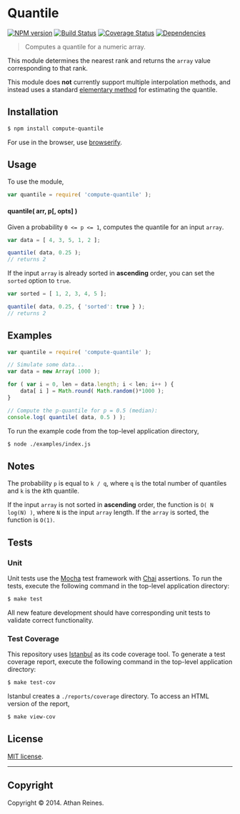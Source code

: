 Quantile
===
[![NPM version][npm-image]][npm-url] [![Build Status][travis-image]][travis-url] [![Coverage Status][coveralls-image]][coveralls-url] [![Dependencies][dependencies-image]][dependencies-url]

> Computes a quantile for a numeric array.

This module determines the nearest rank and returns the `array` value corresponding to that rank.

This module does __not__ currently support multiple interpolation methods, and instead uses a standard [elementary method](http://en.wikipedia.org/wiki/Quantile#Estimating_the_quantiles_of_a_population) for estimating the quantile.


## Installation

``` bash
$ npm install compute-quantile
```

For use in the browser, use [browserify](https://github.com/substack/node-browserify).


## Usage

To use the module,

``` javascript
var quantile = require( 'compute-quantile' );
```

#### quantile( arr, p[, opts] )

Given a probability `0 <= p <= 1`, computes the quantile for an input `array`.

``` javascript
var data = [ 4, 3, 5, 1, 2 ];

quantile( data, 0.25 );
// returns 2
```

If the input `array` is already sorted in __ascending__ order, you can set the `sorted` option to `true`.

``` javascript
var sorted = [ 1, 2, 3, 4, 5 ];

quantile( data, 0.25, { 'sorted': true } );
// returns 2
```


## Examples

``` javascript
var quantile = require( 'compute-quantile' );

// Simulate some data...
var data = new Array( 1000 );

for ( var i = 0, len = data.length; i < len; i++ ) {
	data[ i ] = Math.round( Math.random()*1000 );
}

// Compute the p-quantile for p = 0.5 (median):
console.log( quantile( data, 0.5 ) );
```

To run the example code from the top-level application directory,

``` bash
$ node ./examples/index.js
```


## Notes

The probability `p` is equal to `k / q`, where `q` is the total number of quantiles and `k` is the *k*th quantile.

If the input `array` is not sorted in __ascending__ order, the function is `O( N log(N) )`, where `N` is the input `array` length. If the `array` is sorted, the function is `O(1)`.


## Tests

### Unit

Unit tests use the [Mocha](http://visionmedia.github.io/mocha) test framework with [Chai](http://chaijs.com) assertions. To run the tests, execute the following command in the top-level application directory:

``` bash
$ make test
```

All new feature development should have corresponding unit tests to validate correct functionality.


### Test Coverage

This repository uses [Istanbul](https://github.com/gotwarlost/istanbul) as its code coverage tool. To generate a test coverage report, execute the following command in the top-level application directory:

``` bash
$ make test-cov
```

Istanbul creates a `./reports/coverage` directory. To access an HTML version of the report,

``` bash
$ make view-cov
```


## License

[MIT license](http://opensource.org/licenses/MIT). 


---
## Copyright

Copyright &copy; 2014. Athan Reines.


[npm-image]: http://img.shields.io/npm/v/compute-quantile.svg
[npm-url]: https://npmjs.org/package/compute-quantile

[travis-image]: http://img.shields.io/travis/compute-io/quantile/master.svg
[travis-url]: https://travis-ci.org/compute-io/quantile

[coveralls-image]: https://img.shields.io/coveralls/compute-io/quantile/master.svg
[coveralls-url]: https://coveralls.io/r/compute-io/quantile?branch=master

[dependencies-image]: http://img.shields.io/david/compute-io/quantile.svg
[dependencies-url]: https://david-dm.org/compute-io/quantile

[dev-dependencies-image]: http://img.shields.io/david/dev/compute-io/quantile.svg
[dev-dependencies-url]: https://david-dm.org/dev/compute-io/quantile

[github-issues-image]: http://img.shields.io/github/issues/compute-io/quantile.svg
[github-issues-url]: https://github.com/compute-io/quantile/issues

